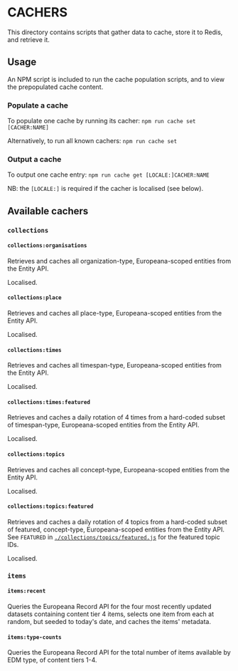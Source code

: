 # CACHERS

This directory contains scripts that gather data to cache, store it to Redis,
and retrieve it.

## Usage

An NPM script is included to run the cache population scripts, and to view
the prepopulated cache content.

### Populate a cache

To populate one cache by running its cacher:
`npm run cache set [CACHER:NAME]`

Alternatively, to run all known cachers:
`npm run cache set`

### Output a cache

To output one cache entry:
`npm run cache get [LOCALE:]CACHER:NAME`

NB: the `[LOCALE:]` is required if the cacher is localised (see below).

## Available cachers

### `collections`

#### `collections:organisations`
Retrieves and caches all organization-type, Europeana-scoped entities from the
Entity API.

Localised.

#### `collections:place`
Retrieves and caches all place-type, Europeana-scoped entities from the
Entity API.

Localised.

#### `collections:times`
Retrieves and caches all timespan-type, Europeana-scoped entities from the
Entity API.

Localised.

#### `collections:times:featured`
Retrieves and caches a daily rotation of 4 times from a hard-coded subset of
timespan-type, Europeana-scoped entities from the Entity API.

Localised.

#### `collections:topics`
Retrieves and caches all concept-type, Europeana-scoped entities from the
Entity API.

Localised.

#### `collections:topics:featured`
Retrieves and caches a daily rotation of 4 topics from a hard-coded subset of
featured, concept-type, Europeana-scoped entities from the Entity API. See
`FEATURED` in [`./collections/topics/featured.js`](./collections/topics/featured.js)
for the featured topic IDs.

Localised.

### `items`

#### `items:recent`
Queries the Europeana Record API for the four most recently updated datasets
containing content tier 4 items, selects one item from each at random, but
seeded to today's date, and caches the items' metadata.

#### `items:type-counts`
Queries the Europeana Record API for the total number of items available by EDM
type, of content tiers 1-4.
